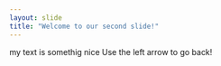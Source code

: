 ```yaml
---
layout: slide
title: "Welcome to our second slide!"
---
```

my text is somethig nice
Use the left arrow to go back!
